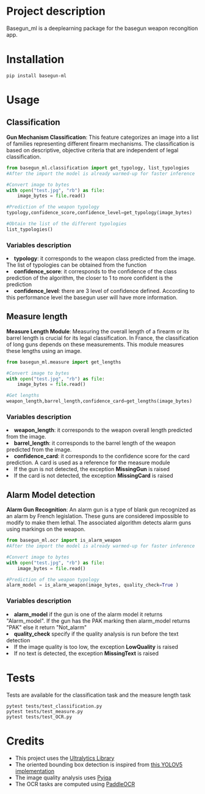 # Project description
Basegun_ml is a deeplearning package for the basegun weapon recongition app.

# Installation
```
pip install basegun-ml
```

# Usage
## Classification
**Gun Mechanism Classification**: This feature categorizes an image into a list of families representing different firearm mechanisms. The classification is based on descriptive, objective criteria that are independent of legal classification.
```Python
from basegun_ml.classification import get_typology, list_typologies
#After the import the model is already warmed-up for faster inference

#Convert image to bytes
with open("test.jpg", "rb") as file:
    image_bytes = file.read()

#Prediction of the weapon typology
typology,confidence_score,confidence_level=get_typology(image_bytes)

#Obtain the list of the different typologies
list_typologies()

```
### Variables description
<li> <b>typology</b>: it corresponds to the weapon class predicted from the image. The list of typologies can be obtained from the function

<li> <b>confidence_score</b>: it corresponds to the confidence of the class prediction of the algorithm, the closer to 1 to more confident is the prediction

<li> <b>confidence_level</b>: there are 3 level of confidence defined. According to this performance level the basegun user will have more information.

## Measure length
**Measure Length Module**: Measuring the overall length of a firearm or its barrel length is crucial for its legal classification. In France, the classification of long guns depends on these measurements. This module measures these lengths using an image.

```Python
from basegun_ml.measure import get_lengths

#Convert image to bytes
with open("test.jpg", "rb") as file:
    image_bytes = file.read()

#Get lengths
weapon_length,barrel_length,confidence_card=get_lengths(image_bytes)
```
### Variables description
<li> <b>weapon_length</b>: it corresponds to the weapon overall length predicted from the image.

<li> <b>barrel_length</b>: it corresponds to the barrel length of the weapon predicted from the image.

<li> <b>confidence_card</b>: it corresponds to the confidence score for the card prediction. A card is used as a reference for the measure module

<li> If the gun is not detected, the exception <b>MissingGun</b> is raised

<li> If the card is not detected, the exception <b>MissingCard</b> is raised

## Alarm Model detection
**Alarm Gun Recognition**: An alarm gun is a type of blank gun recognized as an alarm by French legislation. These guns are considered impossible to modify to make them lethal. The associated algorithm detects alarm guns using markings on the weapon.
```Python
from basegun_ml.ocr import is_alarm_weapon
#After the import the model is already warmed-up for faster inference

#Convert image to bytes
with open("test.jpg", "rb") as file:
    image_bytes = file.read()

#Prediction of the weapon typology
alarm_model = is_alarm_weapon(image_bytes, quality_check=True )


```
### Variables description
<li> <b>alarm_model</b> if the gun is one of the alarm model it returns "Alarm_model". If the gun has the PAK marking then alarm_model returns "PAK" else it return "Not_alarm"

<li> <b>quality_check</b> specify if the quality analysis is run before the text detection

<li> If the image quality is too low, the exception <b>LowQuality</b> is raised

<li> If no text is detected, the exception <b>MissingText</b> is raised



# Tests
Tests are available for the classification task and the measure length task
```
pytest tests/test_classification.py 
pytest tests/test_measure.py
pytest tests/test_OCR.py
```
# Credits

- This project uses the [Ultralytics Library](https://github.com/ultralytics/ultralytics) 
- The oriented bounding box detection is inspired from [this YOLOV5 implementation](https://github.com/hukaixuan19970627/yolov5_obb) 
- The image quality analysis uses [Pyiqa](https://github.com/chaofengc/IQA-PyTorch)
- The OCR tasks are computed using [PaddleOCR](https://github.com/PaddlePaddle/PaddleOCR?tab=readme-ov-file)
